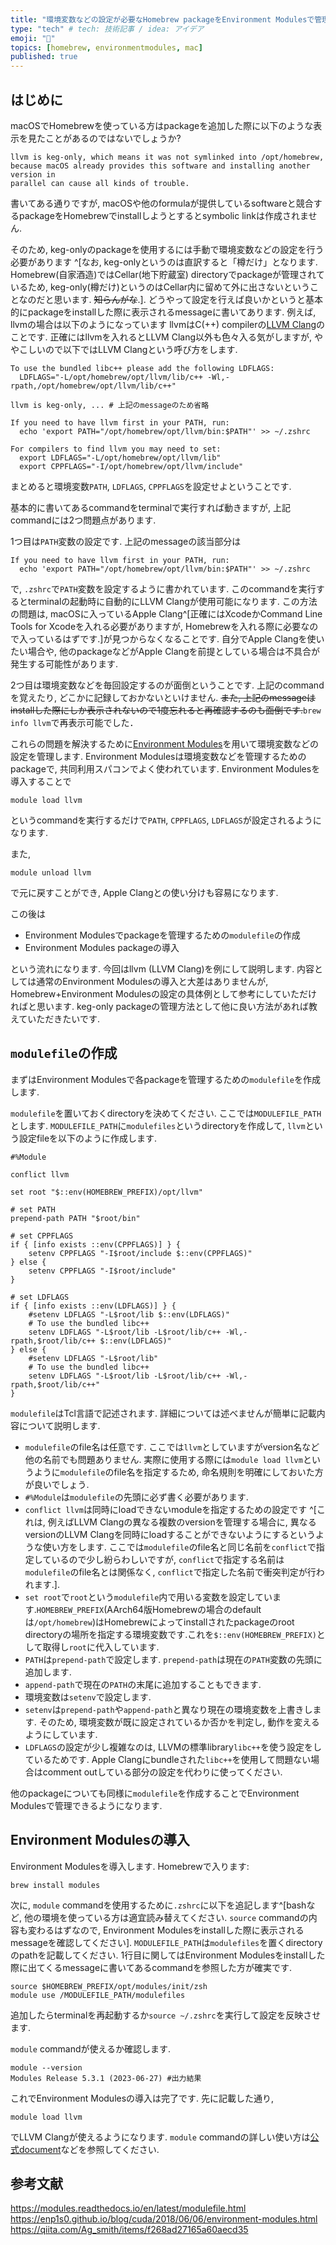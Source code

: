 ```yaml
---
title: "環境変数などの設定が必要なHomebrew packageをEnvironment Modulesで管理する"
type: "tech" # tech: 技術記事 / idea: アイデア
emoji: "🍺"
topics: [homebrew, environmentmodules, mac]
published: true
---
```


## はじめに
macOSでHomebrewを使っている方はpackageを追加した際に以下のような表示を見たことがあるのではないでしょうか?

```:terminal
llvm is keg-only, which means it was not symlinked into /opt/homebrew,
because macOS already provides this software and installing another version in
parallel can cause all kinds of trouble.
```

書いてある通りですが, macOSや他のformulaが提供しているsoftwareと競合するpackageをHomebrewでinstallしようとするとsymbolic linkは作成されません.

そのため, keg-onlyのpackageを使用するには手動で環境変数などの設定を行う必要があります
^[なお, keg-onlyというのは直訳すると「樽だけ」となります.
Homebrew(自家酒造)ではCellar(地下貯蔵室) directoryでpackageが管理されているため, keg-only(樽だけ)というのはCellar内に留めて外に出さないということなのだと思います.
~~知らんがな~~.].
どうやって設定を行えば良いかというと基本的にpackageをinstallした際に表示されるmessageに書いてあります.
例えば, llvmの場合は以下のようになっています
llvmはC(++) compilerの[LLVM Clang](https://github.com/llvm/llvm-project)のことです.
正確にはllvmを入れるとLLVM Clang以外も色々入る気がしますが, ややこしいので以下ではLLVM Clangという呼び方をします.

```:terminal
To use the bundled libc++ please add the following LDFLAGS:
  LDFLAGS="-L/opt/homebrew/opt/llvm/lib/c++ -Wl,-rpath,/opt/homebrew/opt/llvm/lib/c++"

llvm is keg-only, ... # 上記のmessageのため省略

If you need to have llvm first in your PATH, run:
  echo 'export PATH="/opt/homebrew/opt/llvm/bin:$PATH"' >> ~/.zshrc

For compilers to find llvm you may need to set:
  export LDFLAGS="-L/opt/homebrew/opt/llvm/lib"
  export CPPFLAGS="-I/opt/homebrew/opt/llvm/include"
```

まとめると環境変数`PATH`, `LDFLAGS`, `CPPFLAGS`を設定せよということです.

基本的に書いてあるcommandをterminalで実行すれば動きますが, 上記commandには2つ問題点があります.

1つ目は`PATH`変数の設定です.
上記のmessageの該当部分は

```zsh:terminal
If you need to have llvm first in your PATH, run:
  echo 'export PATH="/opt/homebrew/opt/llvm/bin:$PATH"' >> ~/.zshrc
```

で, `.zshrc`で`PATH`変数を設定するように書かれています.
このcommandを実行するとterminalの起動時に自動的にLLVM Clangが使用可能になります.
この方法の問題は, macOSに入っているApple Clang^[正確にはXcodeかCommand Line Tools for Xcodeを入れる必要がありますが, Homebrewを入れる際に必要なので入っているはずです.]が見つからなくなることです.
自分でApple Clangを使いたい場合や, 他のpackageなどがApple Clangを前提としている場合は不具合が発生する可能性があります.

2つ目は環境変数などを毎回設定するのが面倒ということです.
上記のcommandを覚えたり, どこかに記録しておかないといけません.
~~また, 上記のmessageはinstallした際にしか表示されないので1度忘れると再確認するのも面倒です.~~`brew info llvm`で再表示可能でした．

これらの問題を解決するために[Environment Modules](http://modules.sourceforge.net/)を用いて環境変数などの設定を管理します.
Environment Modulesは環境変数などを管理するためのpackageで, 共同利用スパコンでよく使われています.
Environment Modulesを導入することで
```zsh:terminal
module load llvm
```
というcommandを実行するだけで`PATH`, `CPPFLAGS`, `LDFLAGS`が設定されるようになります.

また, 
```zsh:terminal
module unload llvm
```
で元に戻すことができ, Apple Clangとの使い分けも容易になります.

この後は
- Environment Modulesでpackageを管理するための`modulefile`の作成
- Environment Modules packageの導入

という流れになります.
今回はllvm (LLVM Clang)を例にして説明します.
内容としては通常のEnvironment Modulesの導入と大差はありませんが, Homebrew+Environment Modulesの設定の具体例として参考にしていただければと思います.
keg-only packageの管理方法として他に良い方法があれば教えていただきたいです.

## `modulefile`の作成
まずはEnvironment Modulesで各packageを管理するための`modulefile`を作成します.

`modulefile`を置いておくdirectoryを決めてください.
ここでは`MODULEFILE_PATH`とします.
`MODULEFILE_PATH`に`modulefiles`というdirectoryを作成して, `llvm`という設定fileを以下のように作成します.

```tcl:/MODULEFILE_PATH/modulefiles/llvm
#%Module

conflict llvm

set root "$::env(HOMEBREW_PREFIX)/opt/llvm"

# set PATH
prepend-path PATH "$root/bin"

# set CPPFLAGS
if { [info exists ::env(CPPFLAGS)] } {
    setenv CPPFLAGS "-I$root/include $::env(CPPFLAGS)"
} else {
    setenv CPPFLAGS "-I$root/include"
}

# set LDFLAGS
if { [info exists ::env(LDFLAGS)] } {
    #setenv LDFLAGS "-L$root/lib $::env(LDFLAGS)"
    # To use the bundled libc++
    setenv LDFLAGS "-L$root/lib -L$root/lib/c++ -Wl,-rpath,$root/lib/c++ $::env(LDFLAGS)"
} else {
    #setenv LDFLAGS "-L$root/lib"
    # To use the bundled libc++
    setenv LDFLAGS "-L$root/lib -L$root/lib/c++ -Wl,-rpath,$root/lib/c++"
}
```

`modulefile`はTcl言語で記述されます.
詳細については述べませんが簡単に記載内容について説明します.
- `modulefile`のfile名は任意です. ここでは`llvm`としていますがversion名など他の名前でも問題ありません. 実際に使用する際には`module load llvm`というように`modulefile`のfile名を指定するため, 命名規則を明確にしておいた方が良いでしょう.
- `#%Module`は`modulefile`の先頭に必ず書く必要があります.
- `conflict llvm`は同時にloadできないmoduleを指定するための設定です
^[これは, 例えばLLVM Clangの異なる複数のversionを管理する場合に, 異なるversionのLLVM Clangを同時にloadすることができないようにするというような使い方をします.
ここでは`modulefile`のfile名と同じ名前を`conflict`で指定しているので少し紛らわしいですが, `conflict`で指定する名前は`modulefile`のfile名とは関係なく, `conflict`で指定した名前で衝突判定が行われます.].
- `set root`で`root`という`modulefile`内で用いる変数を設定しています.`HOMEBREW_PREFIX`(AArch64版Homebrewの場合のdefaultは`/opt/homebrew`)はHomebrewによってinstallされたpackageのroot directoryの場所を指定する環境変数です.これを`$::env(HOMEBREW_PREFIX)`として取得し`root`に代入しています.
- `PATH`は`prepend-path`で設定します. `prepend-path`は現在の`PATH`変数の先頭に追加します.
- `append-path`で現在の`PATH`の末尾に追加することもできます.
- 環境変数は`setenv`で設定します.
- `setenv`は`prepend-path`や`append-path`と異なり現在の環境変数を上書きします.
そのため, 環境変数が既に設定されているか否かを判定し, 動作を変えるようにしています.
- `LDFLAGS`の設定が少し複雑なのは, LLVMの標準library`libc++`を使う設定をしているためです. Apple Clangにbundleされた`libc++`を使用して問題ない場合はcomment outしている部分の設定を代わりに使ってください.

他のpackageについても同様に`modulefile`を作成することでEnvironment Modulesで管理できるようになります.

## Environment Modulesの導入
Environment Modulesを導入します.
Homebrewで入ります:

```zsh:terminal
brew install modules
```

次に, `module` commandを使用するために`.zshrc`に以下を追記します^[bashなど, 他の環境を使っている方は適宜読み替えてください. `source` commandの内容も変わるはずなので, Environment Modulesをinstallした際に表示されるmessageを確認してください].
`MODULEFILE_PATH`は`modulefiles`を置くdirectoryのpathを記載してください.
1行目に関してはEnvironment Modulesをinstallした際に出てくるmessageに書いてあるcommandを参照した方が確実です.

```zsh:.zshrc
source $HOMEBREW_PREFIX/opt/modules/init/zsh
module use /MODULEFILE_PATH/modulefiles
```

追加したらterminalを再起動するか`source ~/.zshrc`を実行して設定を反映させます.

`module` commandが使えるか確認します.

```zsh:terminal
module --version
Modules Release 5.3.1 (2023-06-27) #出力結果
```

これでEnvironment Modulesの導入は完了です.
先に記載した通り,
```sh:terminal
module load llvm
```
でLLVM Clangが使えるようになります.
`module` commandの詳しい使い方は[公式document](https://modules.readthedocs.io/en/latest/modulefile.html)などを参照してください.

## 参考文献
https://modules.readthedocs.io/en/latest/modulefile.html
https://enp1s0.github.io/blog/cuda/2018/06/06/environment-modules.html
https://qiita.com/Ag_smith/items/f268ad27165a60aecd35
